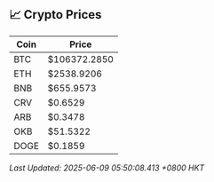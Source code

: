 ## 📈 Crypto Prices

| Coin | Price |
| ---- | ----- |
| BTC | $106372.2850 |
| ETH | $2538.9206 |
| BNB | $655.9573 |
| CRV | $0.6529 |
| ARB | $0.3478 |
| OKB | $51.5322 |
| DOGE | $0.1859 |

_Last Updated: 2025-06-09 05:50:08.413 +0800 HKT_